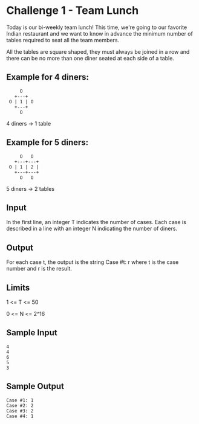 # Challenge 1 - Team Lunch

Today is our bi-weekly team lunch! This time, we're going to our favorite Indian restaurant and we want to know in advance the minimum number of tables required to seat all the team members.

All the tables are square shaped, they must always be joined in a row and there can be no more than one diner seated at each side of a table.

## Example for 4 diners:
```
     O
   +---+
 O | 1 | O
   +---+
     O
```

4 diners -> 1 table

## Example for 5 diners:
```
     O   O
   +---+---+
 O | 1 | 2 |
   +---+---+
     O   O
```
5 diners -> 2 tables

## Input

In the first line, an integer T indicates the number of cases. Each case is described in a line with an integer N indicating the number of diners.

## Output

For each case t, the output is the string Case #t: r where t is the case number and r is the result.

## Limits

1 <= T <= 50

0 <= N <= 2^16

## Sample Input
```
4
4
6
5
3
```

## Sample Output
```
Case #1: 1
Case #2: 2
Case #3: 2
Case #4: 1
```